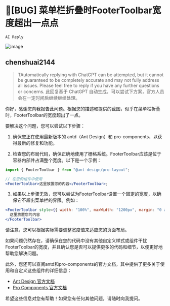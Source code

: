 # 🐛[BUG] 菜单栏折叠时FooterToolbar宽度超出一点点

`AI Reply`

![image](https://github.com/ant-design/pro-components/assets/52907799/b74721d0-8c36-4a14-906f-71bc1c999072)

## chenshuai2144

> TAutomatically replying with ChatGPT can be attempted, but it cannot be guaranteed to be completely accurate and may not fully address all issues. Please feel free to reply if you have any further questions or concerns.
> 此回复基于 ChatGPT 自动生成，可以尝试下方案，官方人员会在一定时间后继续继续处理。

你好，感谢您向我报告此问题。根据您的描述和提供的截图，似乎在菜单栏折叠时，FooterToolbar的宽度超出了一点。

要解决这个问题，您可以尝试以下步骤：

1. 确保您正在使用最新版本的 antd（Ant Design）和 pro-components，以获得最新的修复和功能。

2. 检查您的布局代码，确保正确地使用了栅格系统。FooterToolbar应该是位于容器内部并占满整个宽度。以下是一个示例：

```jsx
import { FooterToolbar } from "@ant-design/pro-layout";

// 在您的组件中使用
<FooterToolbar>这里放置您的内容</FooterToolbar>;
```

3. 如果以上步骤无效，您可以尝试为FooterToolbar设置一个固定的宽度，以确保它不超出菜单栏的界限。例如：

```jsx
<FooterToolbar style={{ width: "100%", maxWidth: "1200px", margin: "0 auto" }}>
  这里放置您的内容
</FooterToolbar>
```

请注意，您可以根据实际需要调整宽度值来适应您的页面布局。

如果问题仍然存在，请确保在您的代码中没有其他自定义样式或组件干扰FooterToolbar的宽度，并且确认您是否可以提供更多的代码和细节，以便更好地帮助您解决问题。

此外，您还可以查阅antd和pro-components的官方文档，其中提供了更多关于使用和自定义这些组件的详细信息：

- [Ant Design 官方文档](https://ant.design/docs/react/introduce-cn/)
- [Pro Components 官方文档](https://procomponents.ant.design/)

希望这些信息对您有帮助！如果您有任何其他问题，请随时向我提问。
